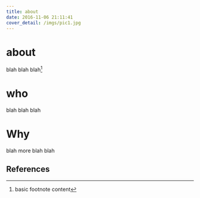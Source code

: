 ```yaml
---
title: about
date: 2016-11-06 21:11:41
cover_detail: /imgs/pic1.jpg
---
```


<!-- toc -->

# about

blah blah blah[^1]

# who

blah blah blah

# Why

blah more blah blah

## References
[^1]: basic footnote content
